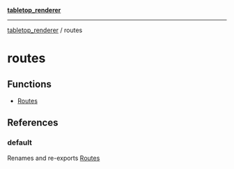 [**tabletop_renderer**](../README.md)

***

[tabletop_renderer](../modules.md) / routes

# routes

## Functions

- [Routes](functions/Routes.md)

## References

### default

Renames and re-exports [Routes](functions/Routes.md)
